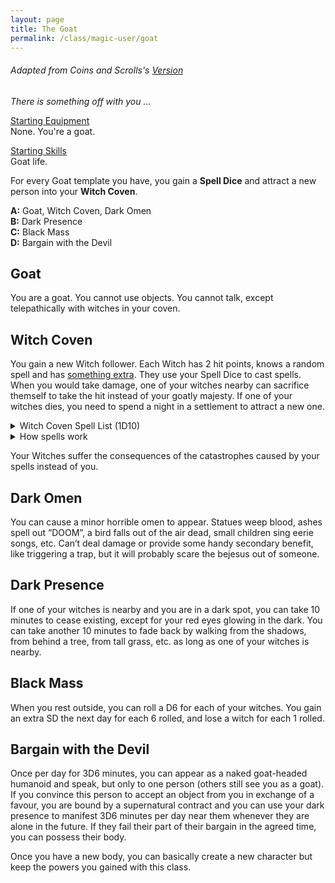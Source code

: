 ```yaml
---
layout: page
title: The Goat
permalink: /class/magic-user/goat
---
```


###### Adapted from Coins and Scrolls's [Version](https://coinsandscrolls.blogspot.com/2018/08/osr-class-witch-coven.html)

_There is something off with you ..._

<ins>Starting Equipment</ins><br>
None. You're a goat.

<ins>Starting Skills</ins><br>
Goat life.

For every Goat template you have, you gain a **Spell Dice** and attract a new person into your **Witch Coven**.

**A:** Goat, Witch Coven, Dark Omen<br>
**B:** Dark Presence<br>
**C:** Black Mass<br>
**D:** Bargain with the Devil<br>

## Goat
You are a goat. You cannot use objects. You cannot talk, except telepathically with witches in your coven.

## Witch Coven
You gain a new Witch follower. Each Witch has 2 hit points, knows a random spell and has [something extra](http://tenfootpolemic.blogspot.com/2014/01/200-failed-medieval-careers.html). They use your Spell Dice to cast spells. When you would take damage, one of your witches nearby can sacrifice themself to take the hit instead of your goatly majesty. If one of your witches dies, you need to spend a night in a settlement to attract a new one. 

<details markdown="1">
<summary>Witch Coven Spell List (1D10)</summary>
1. [Bewitch](https://saltygoo.github.io/2020/11/13/bewitch/)
1. [Bind](https://saltygoo.github.io/2020/11/12/bind/)
1. [Chariot of Air](https://saltygoo.github.io/2020/11/13/chariot-of-air/)
1. [Cure](https://saltygoo.github.io/2020/11/13/cure/)
1. [Dread Manifestation](https://saltygoo.github.io/2020/11/13/dread-manifestation/)
1. [Evil Gift](https://saltygoo.github.io/2020/11/13/evil-gift/)
1. [Illusion of Youth](/2020/11/12/illusion-of-youth)
1. [Scapegoat](https://saltygoo.github.io/2020/11/13/scapegoat/)
1. [Tarantella](/2020/11/12/tanrantella/)
1. [Telekinetic Burst](https://saltygoo.github.io/2020/11/13/telekinetic-burst/)
</details>

<details markdown="1">
<summary>How spells work</summary>
<ins>Spell Dice (SD)</ins><br>
You get 1 per Goat template. They are D6s.

Whenever you cast a spell, you choose how many SD to invest into it. The result of the spell depends on the number of [dice] and their [sum].

If a SD rolls a 1, 2 or 3, you don’t lose it. Otherwise, you lose it until you get a night of sleep. You can’t cast without SD.

Every time you roll doubles you get closer to *Catastrophe*.

<ins>Catastrophe</ins><br>
Every time you roll doubles you gain 1 *Doom Point*. Roll a D20. If you roll equal to or below your doom score, you trigger a [catastrophe](/list/spell-catastrophe). Triples give 3 Points, and Quadruples, 6 points.
</details>

Your Witches suffer the consequences of the catastrophes caused by your spells instead of you.

## Dark Omen
You can cause a minor horrible omen to appear. Statues weep blood, ashes spell out “DOOM”, a bird falls out of the air dead, small children sing eerie songs, etc. Can’t deal damage or provide some handy secondary benefit, like triggering a trap, but it will probably scare the bejesus out of someone.

## Dark Presence
If one of your witches is nearby and you are in a dark spot, you can take 10 minutes to cease existing, except for your red eyes glowing in the dark. You can take another 10 minutes to fade back by walking from the shadows, from behind a tree, from tall grass, etc. as long as one of your witches is nearby.

## Black Mass
When you rest outside, you can roll a D6 for each of your witches. You gain an extra SD the next day for each 6 rolled, and lose a witch for each 1 rolled.

## Bargain with the Devil
Once per day for 3D6 minutes, you can appear as a naked goat-headed humanoid and speak, but only to one person (others still see you as a goat). If you convince this person to accept an object from you in exchange of a favour, you are bound by a supernatural contract and you can use your dark presence to manifest 3D6 minutes per day near them whenever they are alone in the future. If they fail their part of their bargain in the agreed time, you can possess their body.

Once you have a new body, you can basically create a new character but keep the powers you gained with this class.


